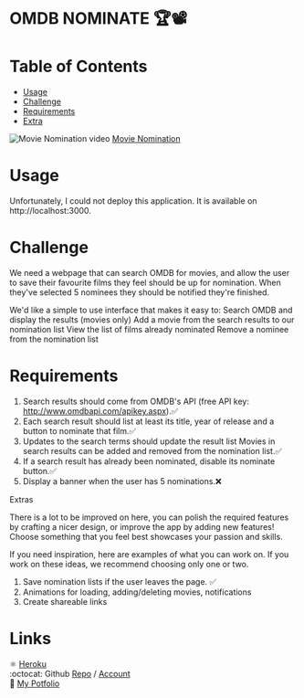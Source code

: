 # OMDB NOMINATE 🏆📽

  # Table of Contents

  - [Usage](#Usage)
  - [Challenge](#Challenge)
  - [Requirements](#Requirements)
  - [Extra](#Extra)

  ![Movie Nomination video](img/Movie.gif) 
  [Movie Nomination](img/Movie.jpg) 

# Usage

Unfortunately, I could not deploy this application. It is available on http://localhost:3000.

# Challenge

We need a webpage that can search OMDB for movies, and allow the user to save their favourite films they feel should be up for nomination. When they've selected 5 nominees they should be notified they're finished.

We'd like a simple to use interface that makes it easy to:
Search OMDB and display the results (movies only)
Add a movie from the search results to our nomination list
View the list of films already nominated
Remove a nominee from the nomination list

# Requirements

1. Search results should come from OMDB's API (free API key: http://www.omdbapi.com/apikey.aspx).✅
2. Each search result should list at least its title, year of release and a button to nominate that film.✅
3. Updates to the search terms should update the result list
Movies in search results can be added and removed from the nomination list.✅
4. If a search result has already been nominated, disable its nominate button.✅
5. Display a banner when the user has 5 nominations.❌

Extras

There is a lot to be improved on here, you can polish the required features by crafting a nicer design, or improve the app by adding new features! Choose something that you feel best showcases your passion and skills.

If you need inspiration, here are examples of what you can work on. If you work on these ideas, we recommend choosing only one or two.


  1. Save nomination lists if the user leaves the page. ✅
  2. Animations for loading, adding/deleting movies, notifications
  3. Create shareable links
 






# Links
:atom_symbol: [Heroku](https://google-books-search-jennifer.herokuapp.com/)<br />
:octocat: Github [Repo](https://github.com/jmorris107/Google-Books-Search.github.io) / [Account](https://github.com/)<br />
📃 [My Potfolio](https://react-portfolio-jennifer.herokuapp.com/) 
<br />
  
